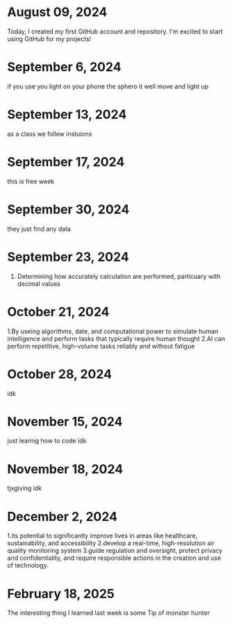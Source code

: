 # August 09, 2024
Today, I created my first GitHub account and repository. I'm excited to start using GitHub for my projects!
# September 6, 2024
if you use you light on your phone the sphero it well move and light up
# September 13, 2024
as a class we follew instuions
# September 17, 2024
this is free week
# September 30, 2024
they just find any data
# September 23, 2024
1. Determining how accurately calculation are performed, particuary with decimal values
# October 21, 2024
1.By useing 
algorithms, date, and computational power to
simulate human intelligence and perform tasks
that typically require human thought 
2.AI can perform repetitive, high-volume tasks reliably
and without fatigue
# October 28, 2024
idk
# November 15, 2024
just learnig how to code 
idk
# November 18, 2024
tjxgiving 
idk
# December 2, 2024
1.its potential to significantly improve lives in areas like healthcare, sustainability, and accessibility
2.develop a real-time, high-resolution air quality monitoring system
3.guide regulation and oversight, protect privacy and confidentiality, and require responsible actions in the creation and use of technology.
# February 18, 2025
The interesting thing I learned last week is some Tip of monster hunter

